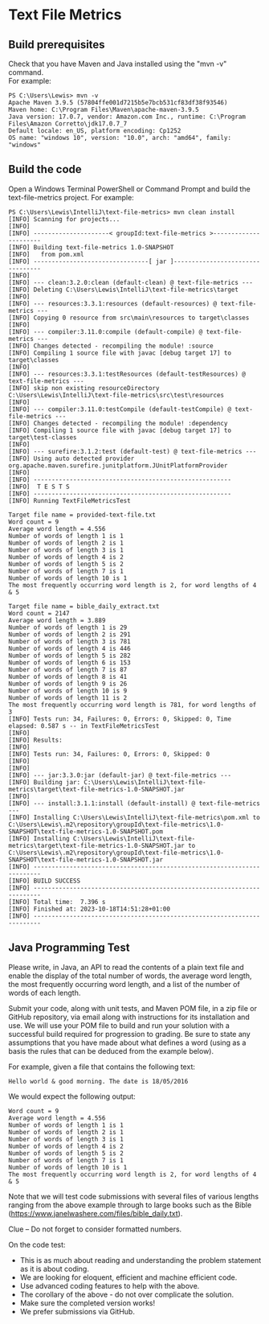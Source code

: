 # Text File Metrics

## Build prerequisites

Check that you have Maven and Java installed using the "mvn -v" command.  
For example:

    PS C:\Users\Lewis> mvn -v
    Apache Maven 3.9.5 (57804ffe001d7215b5e7bcb531cf83df38f93546)
    Maven home: C:\Program Files\Maven\apache-maven-3.9.5
    Java version: 17.0.7, vendor: Amazon.com Inc., runtime: C:\Program Files\Amazon Corretto\jdk17.0.7_7
    Default locale: en_US, platform encoding: Cp1252
    OS name: "windows 10", version: "10.0", arch: "amd64", family: "windows"

## Build the code

Open a Windows Terminal PowerShell or Command Prompt and build the text-file-metrics project. 
For example:

    PS C:\Users\Lewis\IntelliJ\text-file-metrics> mvn clean install
    [INFO] Scanning for projects...
    [INFO]
    [INFO] ---------------------< groupId:text-file-metrics >----------------------
    [INFO] Building text-file-metrics 1.0-SNAPSHOT
    [INFO]   from pom.xml
    [INFO] --------------------------------[ jar ]---------------------------------
    [INFO]
    [INFO] --- clean:3.2.0:clean (default-clean) @ text-file-metrics ---
    [INFO] Deleting C:\Users\Lewis\IntelliJ\text-file-metrics\target
    [INFO]
    [INFO] --- resources:3.3.1:resources (default-resources) @ text-file-metrics ---
    [INFO] Copying 0 resource from src\main\resources to target\classes
    [INFO]
    [INFO] --- compiler:3.11.0:compile (default-compile) @ text-file-metrics ---
    [INFO] Changes detected - recompiling the module! :source
    [INFO] Compiling 1 source file with javac [debug target 17] to target\classes
    [INFO]
    [INFO] --- resources:3.3.1:testResources (default-testResources) @ text-file-metrics ---
    [INFO] skip non existing resourceDirectory C:\Users\Lewis\IntelliJ\text-file-metrics\src\test\resources
    [INFO]
    [INFO] --- compiler:3.11.0:testCompile (default-testCompile) @ text-file-metrics ---
    [INFO] Changes detected - recompiling the module! :dependency
    [INFO] Compiling 1 source file with javac [debug target 17] to target\test-classes
    [INFO]
    [INFO] --- surefire:3.1.2:test (default-test) @ text-file-metrics ---
    [INFO] Using auto detected provider org.apache.maven.surefire.junitplatform.JUnitPlatformProvider
    [INFO]
    [INFO] -------------------------------------------------------
    [INFO]  T E S T S
    [INFO] -------------------------------------------------------
    [INFO] Running TextFileMetricsTest
    
    Target file name = provided-text-file.txt
    Word count = 9
    Average word length = 4.556
    Number of words of length 1 is 1
    Number of words of length 2 is 1
    Number of words of length 3 is 1
    Number of words of length 4 is 2
    Number of words of length 5 is 2
    Number of words of length 7 is 1
    Number of words of length 10 is 1
    The most frequently occurring word length is 2, for word lengths of 4 & 5
    
    Target file name = bible_daily_extract.txt
    Word count = 2147
    Average word length = 3.889
    Number of words of length 1 is 29
    Number of words of length 2 is 291
    Number of words of length 3 is 781
    Number of words of length 4 is 446
    Number of words of length 5 is 282
    Number of words of length 6 is 153
    Number of words of length 7 is 87
    Number of words of length 8 is 41
    Number of words of length 9 is 26
    Number of words of length 10 is 9
    Number of words of length 11 is 2
    The most frequently occurring word length is 781, for word lengths of 3
    [INFO] Tests run: 34, Failures: 0, Errors: 0, Skipped: 0, Time elapsed: 0.587 s -- in TextFileMetricsTest
    [INFO]
    [INFO] Results:
    [INFO]
    [INFO] Tests run: 34, Failures: 0, Errors: 0, Skipped: 0
    [INFO]
    [INFO]
    [INFO] --- jar:3.3.0:jar (default-jar) @ text-file-metrics ---
    [INFO] Building jar: C:\Users\Lewis\IntelliJ\text-file-metrics\target\text-file-metrics-1.0-SNAPSHOT.jar
    [INFO]
    [INFO] --- install:3.1.1:install (default-install) @ text-file-metrics ---
    [INFO] Installing C:\Users\Lewis\IntelliJ\text-file-metrics\pom.xml to C:\Users\Lewis\.m2\repository\groupId\text-file-metrics\1.0-SNAPSHOT\text-file-metrics-1.0-SNAPSHOT.pom
    [INFO] Installing C:\Users\Lewis\IntelliJ\text-file-metrics\target\text-file-metrics-1.0-SNAPSHOT.jar to C:\Users\Lewis\.m2\repository\groupId\text-file-metrics\1.0-SNAPSHOT\text-file-metrics-1.0-SNAPSHOT.jar
    [INFO] ------------------------------------------------------------------------
    [INFO] BUILD SUCCESS
    [INFO] ------------------------------------------------------------------------
    [INFO] Total time:  7.396 s
    [INFO] Finished at: 2023-10-18T14:51:28+01:00
    [INFO] ------------------------------------------------------------------------


## Java Programming Test

Please write, in Java, an API to read the contents of a plain text file and enable the display of the
total number of words, the average word length, the most frequently occurring word length, and a
list of the number of words of each length.

Submit your code, along with unit tests, and Maven POM file, in a zip file or GitHub repository, via
email along with instructions for its installation and use. We will use your POM file to build and run
your solution with a successful build required for progression to grading. Be sure to state any
assumptions that you have made about what defines a word (using as a basis the rules that can be
deduced from the example below).

For example, given a file that contains the following text:

    Hello world & good morning. The date is 18/05/2016

We would expect the following output:

    Word count = 9
    Average word length = 4.556
    Number of words of length 1 is 1
    Number of words of length 2 is 1
    Number of words of length 3 is 1
    Number of words of length 4 is 2
    Number of words of length 5 is 2
    Number of words of length 7 is 1
    Number of words of length 10 is 1
    The most frequently occurring word length is 2, for word lengths of 4 & 5

Note that we will test code submissions with several files of various lengths ranging from the above
example through to large books such as the Bible (https://www.janelwashere.com/files/bible_daily.txt).

Clue – Do not forget to consider formatted numbers.

On the code test:

* This is as much about reading and understanding the problem statement as it is about coding.
* We are looking for eloquent, efficient and machine efficient code.
* Use advanced coding features to help with the above.
* The corollary of the above - do not over complicate the solution.
* Make sure the completed version works!
* We prefer submissions via GitHub.
